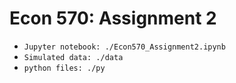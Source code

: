# Econ 570: Assignment 2

* `Jupyter notebook: ./Econ570_Assignment2.ipynb`
* `Simulated data: ./data`
* `python files: ./py`

